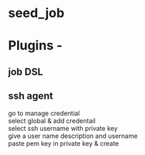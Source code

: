 # seed_job
# Plugins - 
## job DSL 
## ssh agent  
  go to manage credential     
  select global & add credentail   
  select ssh username with private key     
  give a user name description and username    
  paste pem key in private key & create   
  
  
          
